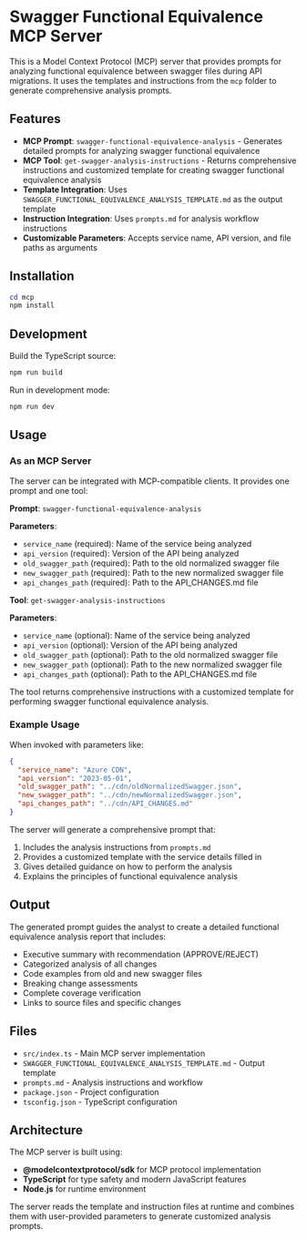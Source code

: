# Swagger Functional Equivalence MCP Server

This is a Model Context Protocol (MCP) server that provides prompts for analyzing functional equivalence between swagger files during API migrations. It uses the templates and instructions from the `mcp` folder to generate comprehensive analysis prompts.

## Features

- **MCP Prompt**: `swagger-functional-equivalence-analysis` - Generates detailed prompts for analyzing swagger functional equivalence
- **MCP Tool**: `get-swagger-analysis-instructions` - Returns comprehensive instructions and customized template for creating swagger functional equivalence analysis
- **Template Integration**: Uses `SWAGGER_FUNCTIONAL_EQUIVALENCE_ANALYSIS_TEMPLATE.md` as the output template
- **Instruction Integration**: Uses `prompts.md` for analysis workflow instructions
- **Customizable Parameters**: Accepts service name, API version, and file paths as arguments

## Installation

```powershell
cd mcp
npm install
```

## Development

Build the TypeScript source:
```powershell
npm run build
```

Run in development mode:
```powershell
npm run dev
```

## Usage

### As an MCP Server

The server can be integrated with MCP-compatible clients. It provides one prompt and one tool:

**Prompt**: `swagger-functional-equivalence-analysis`

**Parameters**:
- `service_name` (required): Name of the service being analyzed
- `api_version` (required): Version of the API being analyzed  
- `old_swagger_path` (required): Path to the old normalized swagger file
- `new_swagger_path` (required): Path to the new normalized swagger file
- `api_changes_path` (required): Path to the API_CHANGES.md file

**Tool**: `get-swagger-analysis-instructions`

**Parameters**:
- `service_name` (optional): Name of the service being analyzed
- `api_version` (optional): Version of the API being analyzed  
- `old_swagger_path` (optional): Path to the old normalized swagger file
- `new_swagger_path` (optional): Path to the new normalized swagger file
- `api_changes_path` (optional): Path to the API_CHANGES.md file

The tool returns comprehensive instructions with a customized template for performing swagger functional equivalence analysis.

### Example Usage

When invoked with parameters like:
```json
{
  "service_name": "Azure CDN",
  "api_version": "2023-05-01",
  "old_swagger_path": "../cdn/oldNormalizedSwagger.json",
  "new_swagger_path": "../cdn/newNormalizedSwagger.json", 
  "api_changes_path": "../cdn/API_CHANGES.md"
}
```

The server will generate a comprehensive prompt that:

1. Includes the analysis instructions from `prompts.md`
2. Provides a customized template with the service details filled in
3. Gives detailed guidance on how to perform the analysis
4. Explains the principles of functional equivalence analysis

## Output

The generated prompt guides the analyst to create a detailed functional equivalence analysis report that includes:

- Executive summary with recommendation (APPROVE/REJECT)
- Categorized analysis of all changes
- Code examples from old and new swagger files
- Breaking change assessments
- Complete coverage verification
- Links to source files and specific changes

## Files

- `src/index.ts` - Main MCP server implementation
- `SWAGGER_FUNCTIONAL_EQUIVALENCE_ANALYSIS_TEMPLATE.md` - Output template
- `prompts.md` - Analysis instructions and workflow
- `package.json` - Project configuration
- `tsconfig.json` - TypeScript configuration

## Architecture

The MCP server is built using:
- **@modelcontextprotocol/sdk** for MCP protocol implementation
- **TypeScript** for type safety and modern JavaScript features
- **Node.js** for runtime environment

The server reads the template and instruction files at runtime and combines them with user-provided parameters to generate customized analysis prompts.
